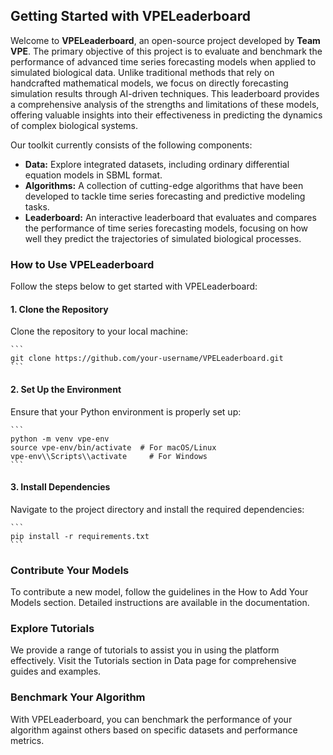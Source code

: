 ## Getting Started with VPELeaderboard

Welcome to **VPELeaderboard**, an open-source project developed by **Team VPE**. The primary objective of this project is to evaluate and benchmark the performance of advanced time series forecasting models when applied to simulated biological data. Unlike traditional methods that rely on handcrafted mathematical models, we focus on directly forecasting simulation results through AI-driven techniques. This leaderboard provides a comprehensive analysis of the strengths and limitations of these models, offering valuable insights into their effectiveness in predicting the dynamics of complex biological systems.

Our toolkit currently consists of the following components:

- **Data:** Explore integrated datasets, including ordinary differential equation models in SBML format.
- **Algorithms:** A collection of cutting-edge algorithms that have been developed to tackle time series forecasting and predictive modeling tasks.
- **Leaderboard:** An interactive leaderboard that evaluates and compares the performance of time series forecasting models, focusing on how well they predict the trajectories of simulated biological processes.

### How to Use VPELeaderboard

Follow the steps below to get started with VPELeaderboard:

#### 1. Clone the Repository

Clone the repository to your local machine:

    ```
    git clone https://github.com/your-username/VPELeaderboard.git
    ``` 

#### 2. Set Up the Environment
Ensure that your Python environment is properly set up:

    ```
    python -m venv vpe-env
    source vpe-env/bin/activate  # For macOS/Linux
    vpe-env\\Scripts\\activate     # For Windows
    ```
#### 3. Install Dependencies

Navigate to the project directory and install the required dependencies:

    ```
    pip install -r requirements.txt
    ```

### Contribute Your Models
To contribute a new model, follow the guidelines in the How to Add Your Models
 section. Detailed instructions are available in the documentation.

### Explore Tutorials
We provide a range of tutorials to assist you in using the platform effectively. Visit the Tutorials section in Data page for comprehensive guides and examples.

### Benchmark Your Algorithm
With VPELeaderboard, you can benchmark the performance of your algorithm against others based on specific datasets and performance metrics.

